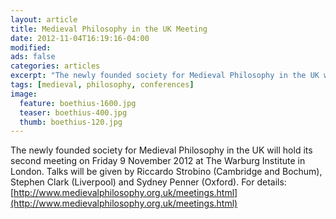 ```yaml
---
layout: article
title: Medieval Philosophy in the UK Meeting
date: 2012-11-04T16:19:16-04:00
modified:
ads: false
categories: articles
excerpt: "The newly founded society for Medieval Philosophy in the UK will hold its second meeting on Friday 9 November 2012."
tags: [medieval, philosophy, conferences]
image:
  feature: boethius-1600.jpg
  teaser: boethius-400.jpg
  thumb: boethius-120.jpg
---
```


The newly founded society for Medieval Philosophy in the UK will hold its second meeting on Friday 9 November 2012 at The Warburg Institute in London. Talks will be given by Riccardo Strobino (Cambridge and Bochum), Stephen Clark (Liverpool) and Sydney Penner (Oxford). For details: [http://www.medievalphilosophy.org.uk/meetings.html](http://www.medievalphilosophy.org.uk/meetings.html)